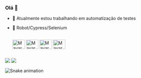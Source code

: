 ### Olá 👋


- 🔭 Atualmente estou trabalhando em automatização de testes 
- 🌱 Robot/Cypress/Selenium

  <div style="display: inline_block"><br>
    <img align="center" alt="Mayara-Se" height="30" width="40" src="https://cdn.jsdelivr.net/gh/devicons/devicon/icons/selenium/selenium-original.svg" />
    <img align="center" alt="Mayara-Py" height="30" width="40" src="https://cdn.jsdelivr.net/gh/devicons/devicon/icons/python/python-original.svg" />
    <img align="center" alt="Mayara-Js" height="30" width="40" src="https://cdn.jsdelivr.net/gh/devicons/devicon/icons/javascript/javascript-original.svg" />
    <img align="center" alt="Mayara-Py" height="30" width="40" src="https://cdn.jsdelivr.net/gh/devicons/devicon/icons/java/java-original.svg"/>
</div>
  
   ##
  
 <div> 

  <a href = "mailto:mayaracalixta@gmail.com"><img src="https://img.shields.io/badge/-Gmail-%23333?style=for-the-badge&logo=gmail&logoColor=white" target="_blank"></a>
  <a href="https://www.linkedin.com/in/mayara-lima-8b1468198/" target="_blank"><img src="https://img.shields.io/badge/-LinkedIn-%230077B5?style=for-the-badge&logo=linkedin&logoColor=white" target="_blank"></a> 
 
  ![Snake animation](https://github.com/mayaracalixta21/mayaracalixta21/blob/output/github-contribution-grid-snake.svg)
 
</div>
